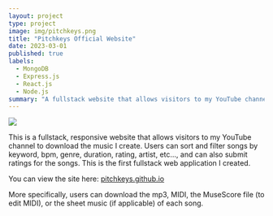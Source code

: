 ```yaml
---
layout: project
type: project
image: img/pitchkeys.png
title: "Pitchkeys Official Website"
date: 2023-03-01
published: true
labels:
  - MongoDB
  - Express.js
  - React.js
  - Node.js
summary: "A fullstack website that allows visitors to my YouTube channel to download the music I create and transcribe."
---
```


<img class="img-fluid" src="../img/pitchkeys.png">

This is a fullstack, responsive website that allows visitors to my YouTube channel to download the music I create. Users can sort and filter songs by keyword, bpm, genre, duration, rating, artist, etc..., and can also submit ratings for the songs. This is the first fullstack web application I created.

You can view the site here: [pitchkeys.github.io](https://pitchkeys.github.io/)

More specifically, users can download the mp3, MIDI, the MuseScore file (to edit MIDI), or the sheet music (if applicable) of each song.
